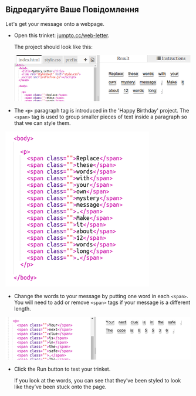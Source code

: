 ## Відредагуйте Ваше Повідомлення

Let's get your message onto a webpage.

+ Open this trinket: <a href="http://jumpto.cc/web-letter" target="_blank">jumpto.cc/web-letter</a>.
    
    The project should look like this:
    
    ![screenshot](images/letter-starter.png)

+ The `<p>` paragraph tag is introduced in the 'Happy Birthday' project. The `<span>` tag is used to group smaller pieces of text inside a paragraph so that we can style them.

![screenshot](images/letter-placeholder.png)

+ Change the words to your message by putting one word in each `<span>`. You will need to add or remove `<span>` tags if your message is a different length. 

![screenshot](images/letter-message.png)

+ Click the Run button to test your trinket.
    
    If you look at the words, you can see that they’ve been styled to look like they’ve been stuck onto the page.